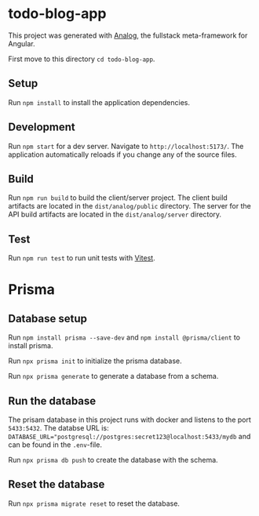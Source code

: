 # todo-blog-app

This project was generated with [Analog](https://analogjs.org), the fullstack meta-framework for Angular.

First move to this directory `cd todo-blog-app`.

## Setup

Run `npm install` to install the application dependencies.

## Development

Run `npm start` for a dev server. Navigate to `http://localhost:5173/`. The application automatically reloads if you change any of the source files.

## Build

Run `npm run build` to build the client/server project. The client build artifacts are located in the `dist/analog/public` directory. The server for the API build artifacts are located in the `dist/analog/server` directory.

## Test

Run `npm run test` to run unit tests with [Vitest](https://vitest.dev).

# Prisma

## Database setup

Run `npm install prisma --save-dev` and `npm install @prisma/client` to install prisma.

Run `npx prisma init` to initialize the prisma database.

Run `npx prisma generate` to generate a database from a schema.

## Run the database

The prisam database in this project runs with docker and listens to the port `5433:5432`. The databse URL is: `DATABASE_URL="postgresql://postgres:secret123@localhost:5433/mydb` and can be found in the `.env`-file.

Run `npx prisma db push` to create the database with the schema.

## Reset the database

Run `npx prisma migrate reset` to reset the database.
